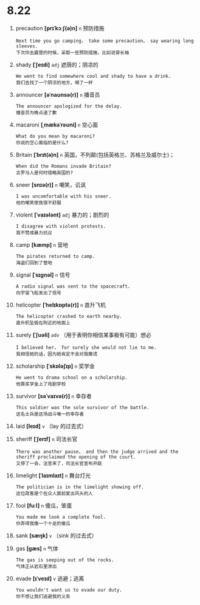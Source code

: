 # 8.22

1. precaution **[prɪˈkɔːʃ(ə)n]** `n` 预防措施

   ```
   Next time you go camping， take some precaution， say wearing long sleeves.
   下次你去露营的时候，采取一些预防措施，比如说穿长袖
   ```

2. shady **[ˈʃeɪdi]** `adj` 遮荫的；阴凉的

   ```
   We went to find somewhere cool and shady to have a drink.
   我们去找了一个阴凉的地方，喝了一杯
   ```

3. announcer **[əˈnaʊnsə(r)]** `n` 播音员

   ```
   The announcer apologized for the delay.
   播音员为晚点道了歉
   ```

4. macaroni **[ˌmækəˈrəʊni]** `n` 空心面

   ```
   What do you mean by macaroni?
   你说的空心面指的是什么?
   ```

5. Britain **[ˈbrɪt(ə)n]** `n` 英国，不列颠(包括英格兰、苏格兰及威尔士)；

   ```
   When did the Romans invade Britain?
   古罗马人是何时侵略英国的?
   ```

6. sneer **[snɪə(r)]** `n` 嘲笑，讥讽

   ```
   I was uncomfortable with his sneer.
   他的嘲笑使我很不舒服
   ```

7. violent **[ˈvaɪələnt]** `adj` 暴力的；剧烈的

   ```
   I disagree with violent protests.
   我不赞成暴力抗议
   ```

8. camp **[kæmp]** `n` 营地

   ```
   The pirates returned to camp.
   海盗们回到了营地
   ```

9. signal **[ˈsɪɡnəl]** `n` 信号

   ```
   A radio signal was sent to the spacecraft.
   向宇宙飞船发出了信号
   ```

10. helicopter **[ˈhelɪkɒptə(r)]** `n` 直升飞机

    ```
    The helicopter crashed to earth nearby.
    直升机坠毁在附近的地面上
    ```

11. surely **[ˈʃʊəli]** `adv` （用于表明你相信某事极有可能）想必

    ```
    I believed her， for surely she would not lie to me.
    我相信她的话，因为她肯定不会对我撒谎
    ```

12. scholarship **[ˈskɒləʃɪp]** `n` 奖学金

    ```
    He went to drama school on a scholarship.
    他靠奖学金上了戏剧学校
    ```

13. survivor **[səˈvaɪvə(r)]** `n` 幸存者

    ```
    This soldier was the sole survivor of the battle.
    这名士兵是这场战斗唯一的幸存者
    ```

14. laid **[leɪd]** `v` （lay 的过去式）

15. sheriff **[ˈʃerɪf]** `n` 司法长官

    ```
    There was another pause， and then the judge arrived and the sheriff proclaimed the opening of the court.
    又停了一会，法官来了，司法长官宣布开庭
    ```

16. limelight **[ˈlaɪmlaɪt]** `n` 舞台灯光

    ```
    The politician is in the limelight showing off.
    这位政客是个在众人面前爱出风头的人
    ```

17. fool **[fuːl]** `n` 傻瓜，笨蛋

    ```
    You made me look a complete fool.
    你弄得我像一个十足的傻瓜
    ```

18. sank **[sæŋk]** `v` （sink 的过去式）

19. gas **[ɡæs]** `n` 气体

    ```
    The gas is seeping out of the rocks.
    气体正从岩石里渗出
    ```

20. evade **[ɪˈveɪd]** `v` 逃避；逃离
    ```
    You wouldn't want us to evade our duty.
    你不想让我们逃避我的义务
    ```
